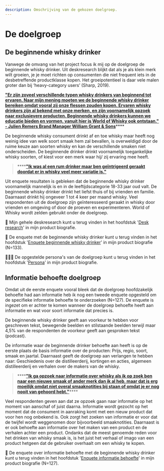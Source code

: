 ```yaml
---
description: Omschrijving van de gekozen doelgroep.
---
```


# De doelgroep

## **De beginnende whisky drinker** 

Vanwege de omvang van het project focus ik mij op de doelgroep de beginnende whisky drinker. Uit deskresearch blijkt dat als je als klein merk wilt groeien, je je moet richten op consumenten die niet frequent iets in de desbetreffende productklasse kopen. Het groeipotentieel is daar vele malen groter dan bij ‘heavy-category users’ \(Sharp, 2019\). 

[**"Er zijn zoveel verschillende typen whisky drinkers van beginnend tot ervaren. Naar mijn mening moeten we de beginnende whisky drinker bereiken omdat vooral zij onze flessen zouden kopen. Ervaren whisky drinkers zijn al bekend met onze merken, en zijn voornamelijk opzoek naar exclusievere producten. Beginnende whisky drinkers kunnen we educatie bieden en vormen, vanuit hier is World of Whisky ook ontstaan." - Julien Remers Brand Manager William Grant & Sons**](https://app.gitbook.com/@shelly-stoop/s/world-of-whisky/design-brief-en-planning/1.4-onderzoeksmethoden/gesprekken)\*\*\*\*

De beginnende whisky consument drinkt af en toe whisky maar heeft nog weinig idee van welk soort smaak hem zal bevallen, is overweldigd door de ruime keuze aan soorten whisky en kan de verschillende smaken niet onderscheiden. De beginnende drinker drinkt voornamelijk toegankelijke whisky soorten, of kiest voor een merk waar hij/ zij ervaring mee heeft. 

> \*\*\*\*[**"Ik was al een rum drinker maar ben geïntrigeerd geraakt doordat er in whisky veel meer variatie is."**](https://app.gitbook.com/@shelly-stoop/s/world-of-whisky/design-brief-en-planning/1.4-onderzoeksmethoden/enquete/enquete-resultaten-beginnende-whisky-drinker)

Uit enquete resultaten is gebleken dat de beginnende whisky drinker voornamelijk mannelijk is en in de leeftijdscategorie 18-33 jaar oud valt. De beginnende whisky drinker drinkt het liefst thuis of bij vrienden en familie. Daarnaast drinkt hij ongeveer 1 tot 4 keer per maand whisky. Veel respondenten uit de doelgroep zijn geïnteresseerd geraakt in whisky door vrienden en omgeving of door de proeven en experimenteren. World of Whisky wordt zelden gebruikt onder de doelgroep.

🔎 Mijn gehele deskresearch kunt u terug vinden in het hoofdstuk '[Desk research](https://app.gitbook.com/@shelly-stoop/s/world-of-whisky/design-brief-en-planning/1.4-onderzoeksmethoden/1.4-trend-analyse)' in mijn product biografie. 

📝 De enquete met de beginnende whisky drinker kunt u terug vinden in het hoofdstuk '[Enquete beginnende whisky drinker](https://app.gitbook.com/@shelly-stoop/s/world-of-whisky/design-brief-en-planning/1.4-onderzoeksmethoden/enquete/enquete-resultaten-beginnende-whisky-drinker)' in mijn product biografie \(N=133\).   
  
💁🏼‍♂️ De opgestelde persona's van de doelgroep kunt u terug vinden in het hoofdstuk '[Persona](https://app.gitbook.com/@shelly-stoop/s/world-of-whisky/design-brief-en-planning/1.4-onderzoeksmethoden/1.8-persona)' in mijn product biografie. 

## **Informatie behoefte doelgroep**

Omdat uit de eerste enquete vooral bleek dat de doelgroep hoofdzakelijk behoefte had aan informatie heb ik nog een tweede enquete opgesteld om de specifieke informatie behoefte te onderzoeken \(N=127\). De enquete is ingezet om er achter te komen wanneer de doelgroep behoefte heeft aan informatie en wat voor soort informatie dat precies is. 

De beginnende whisky drinker geeft aan voorkeur te hebben voor geschreven tekst, bewegende beelden en stilstaande beelden terwijl maar 4,5% van de respondenten de voorkeur geeft aan gesproken tekst \(podcast\). 

De informatie waar de beginnende drinker behoefte aan heeft is op de eerste plaats de basis informatie over de producten: Prijs, regio, soort, smaak en jaartal. Daarnaast geeft de doelgroep aan verlangen te hebben naar: Geschiedenis over de distilleerderij, kortingen en acties, algemeen distilleerderij en verhalen over de makers van de whisky. 

> \*\*\*\*[**"Ik ga opzoek naar informatie over whisky als ik op zoek ben naar een nieuwe smaak of ander merk dan ik al heb, maar dat is erg moeilijk omdat niet overal smaaknotities bij staan of omdat je er nog nooit van gehoord hebt."**](https://app.gitbook.com/@shelly-stoop/s/world-of-whisky/fase-2-creeren/enquete-informatie-behoefte)\*\*\*\*

Veel respondenten geven aan dat ze opzoek gaan naar informatie op het moment van aanschaf of juist daarna. Informatie wordt gezocht op het moment dat de consument in aanraking komt met een nieuw product dat voor hen nog onbekend is. Ook zorgt het zoeken van informatie er voor dat de twijfel wordt weggenomen door bijvoorbeeld smaaknotities. Daarnaast is er ook behoefte aan informatie over het maken van een product en de verhalen achter een product. Ondanks dat de meest genoemde reden voor het drinken van whisky smaak is, is het juist het verhaal of imago van een product hetgeen dat de gebruiker overhaalt om een whisky te kopen.  

📝 De enquete over informatie behoefte met de beginnende whisky drinker kunt u terug vinden in het hoofdstuk '[Enquete informatie behoefte](https://app.gitbook.com/@shelly-stoop/s/world-of-whisky/fase-2-creeren/enquete-informatie-behoefte)' in mijn product biografie \(N=127\). 



